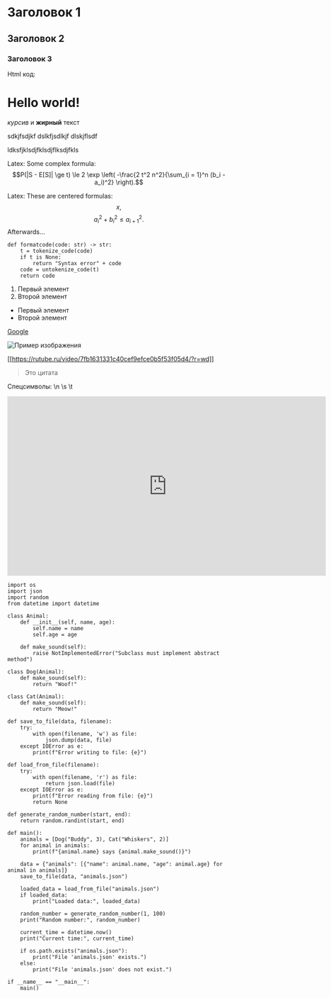 # Заголовок 1
## Заголовок 2
### Заголовок 3

Html код: <h1> Hello world! </h1>

*курсив* и **жирный** текст

sdkjfsdjkf
dslkfjsdlkjf
dlskjflsdf

ldksfjklsdjfklsdjflksdjfkls

Latex: Some complex formula: $$P(|S - E[S]| \ge t) \le 2 \exp \left( -\frac{2 t^2 n^2}{\sum_{i = 1}^n (b_i - a_i)^2} \right).$$

Latex: These are centered formulas: $$x,$$ $$a_i^2 + b_i^2 \le a_{i+1}^2.$$ Afterwards...

```
def formatcode(code: str) -> str:
    t = tokenize_code(code)
    if t is None:
        return "Syntax error" + code
    code = untokenize_code(t)
    return code
```

1. Первый элемент
2. Второй элемент

* Первый элемент
* Второй элемент

[Google](https://www.google.com)

![Пример изображения](https://expositions.nlr.ru/Mayakovsky/images/6_12.jpg)

[[https://rutube.ru/video/7fb1631331c40cef9efce0b5f53f05d4/?r=wd]]

> Это цитата 

Спецсимволы: \n \s \t

<iframe width="720" height="405" src="https://rutube.ru/play/embed/7fb1631331c40cef9efce0b5f53f05d4/" frameBorder="0" allow="clipboard-write; autoplay" webkitAllowFullScreen mozallowfullscreen allowFullScreen></iframe>

```
import os
import json
import random
from datetime import datetime

class Animal:
    def __init__(self, name, age):
        self.name = name
        self.age = age

    def make_sound(self):
        raise NotImplementedError("Subclass must implement abstract method")

class Dog(Animal):
    def make_sound(self):
        return "Woof!"

class Cat(Animal):
    def make_sound(self):
        return "Meow!"

def save_to_file(data, filename):
    try:
        with open(filename, 'w') as file:
            json.dump(data, file)
    except IOError as e:
        print(f"Error writing to file: {e}")

def load_from_file(filename):
    try:
        with open(filename, 'r') as file:
            return json.load(file)
    except IOError as e:
        print(f"Error reading from file: {e}")
        return None

def generate_random_number(start, end):
    return random.randint(start, end)

def main():
    animals = [Dog("Buddy", 3), Cat("Whiskers", 2)]
    for animal in animals:
        print(f"{animal.name} says {animal.make_sound()}")

    data = {"animals": [{"name": animal.name, "age": animal.age} for animal in animals]}
    save_to_file(data, "animals.json")

    loaded_data = load_from_file("animals.json")
    if loaded_data:
        print("Loaded data:", loaded_data)

    random_number = generate_random_number(1, 100)
    print("Random number:", random_number)

    current_time = datetime.now()
    print("Current time:", current_time)

    if os.path.exists("animals.json"):
        print("File 'animals.json' exists.")
    else:
        print("File 'animals.json' does not exist.")

if __name__ == "__main__":
    main()
```